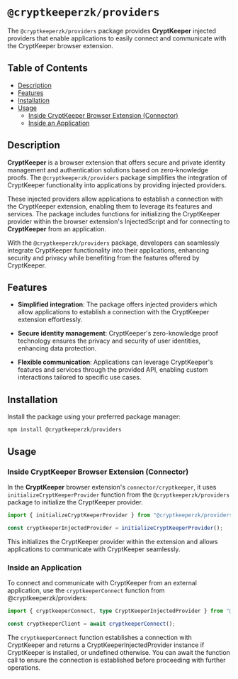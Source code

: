 # `@cryptkeeperzk/providers`

The `@cryptkeeperzk/providers` package provides **CryptKeeper** injected providers that enable applications to easily connect and communicate with the CryptKeeper browser extension.

## Table of Contents

- [Description](#description)
- [Features](#features)
- [Installation](#installation)
- [Usage](#usage)
  - [Inside CryptKeeper Browser Extension (Connector)](#inside-cryptkeeper-browser-extension-connector)
  - [Inside an Application](#inside-an-application)

## Description

**CryptKeeper** is a browser extension that offers secure and private identity management and authentication solutions based on zero-knowledge proofs. The `@cryptkeeperzk/providers` package simplifies the integration of CryptKeeper functionality into applications by providing injected providers.

These injected providers allow applications to establish a connection with the CryptKeeper extension, enabling them to leverage its features and services. The package includes functions for initializing the CryptKeeper provider within the browser extension's InjectedScript and for connecting to **CryptKeeper** from an application.

With the `@cryptkeeperzk/providers` package, developers can seamlessly integrate CryptKeeper functionality into their applications, enhancing security and privacy while benefiting from the features offered by CryptKeeper.

## Features

- **Simplified integration**: The package offers injected providers which allow applications to establish a connection with the CryptKeeper extension effortlessly.

- **Secure identity management**: CryptKeeper's zero-knowledge proof technology ensures the privacy and security of user identities, enhancing data protection.

- **Flexible communication**: Applications can leverage CryptKeeper's features and services through the provided API, enabling custom interactions tailored to specific use cases.

## Installation

Install the package using your preferred package manager:

```shell
npm install @cryptkeeperzk/providers

```

## Usage

### Inside CryptKeeper Browser Extension (Connector)

In the **CryptKeeper** browser extension's `connector/cryptkeeper`, it uses `initializeCryptKeeperProvider` function from the `@cryptkeeperzk/providers` package to initialize the CryptKeeper provider.

```ts
import { initializeCryptKeeperProvider } from "@cryptkeeperzk/providers";

const cryptkeeperInjectedProvider = initializeCryptKeeperProvider();
```

This initializes the CryptKeeper provider within the extension and allows applications to communicate with CryptKeeper seamlessly.

### Inside an Application

To connect and communicate with CryptKeeper from an external application, use the `cryptkeeperConnect` function from @cryptkeeperzk/providers:

```ts
import { cryptkeeperConnect, type CryptKeeperInjectedProvider } from "@cryptkeeperzk/providers";

const cryptkeeperClient = await cryptkeeperConnect();
```

The `cryptkeeperConnect` function establishes a connection with CryptKeeper and returns a CryptKeeperInjectedProvider instance if CryptKeeper is installed, or undefined otherwise. You can await the function call to ensure the connection is established before proceeding with further operations.
